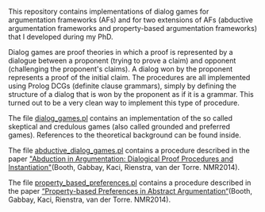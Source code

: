 This repository contains implementations of dialog games for argumentation frameworks (AFs) and 
for two extensions of AFs (abductive argumentation frameworks and property-based argumentation frameworks) that I developed during my PhD.

Dialog games are proof theories in which a proof is represented by a dialogue between a 
proponent (trying to prove a claim) and opponent (challenging the proponent's claims). A dialog 
    won by the proponent represents a proof of the initial claim.
The procedures are all implemented using Prolog DCGs (definite clause grammars),
  simply by defining the structure of a dialog that is won by the proponent as if it is a grammar.
This turned out to be a very clean way to implement this type of procedure.

The file [dialog_games.pl](https://github.com/tjitze/dialog_games/blob/master/dialog_games.pl) 
contains an implementation of the so called skeptical and credulous games (also called grounded and preferred games).
References to the theoretical background can be found inside.

The file [abductive_dialog_games.pl](https://github.com/tjitze/dialog_games/blob/master/abductive_dialog_games.pl) 
contains a procedure described in the paper ["Abduction in Argumentation: Dialogical Proof Procedures and Instantiation"](https://github.com/tjitze/dialog_games/blob/master/abductive_dialog_games.pdf)(Booth, Gabbay, Kaci, Rienstra, van der Torre. NMR2014).

The file [property_based_preferences.pl](https://github.com/tjitze/dialog_games/blob/master/property_based_preferences.pl) 
contains a procedure described in the paper [“Property-based Preferences in Abstract Argumentation“](https://github.com/tjitze/dialog_games/blob/master/property_based_preferences.pdf)(Booth, Gabbay, Kaci, Rienstra, van der Torre. NMR2014).


